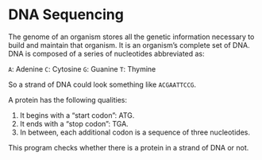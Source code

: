 # DNA Sequencing
The genome of an organism stores all the genetic information necessary to build and maintain that organism. It is an organism’s complete set of DNA.
DNA is composed of a series of nucleotides abbreviated as:

`A`: Adenine
`C`: Cytosine
`G`: Guanine
`T`: Thymine

So a strand of DNA could look something like `ACGAATTCCG`.

A protein has the following qualities:
1. It begins with a “start codon”: ATG.
2. It ends with a “stop codon”: TGA.
3. In between, each additional codon is a sequence of three nucleotides.

This program checks whether there is a protein in a strand of DNA or not.
